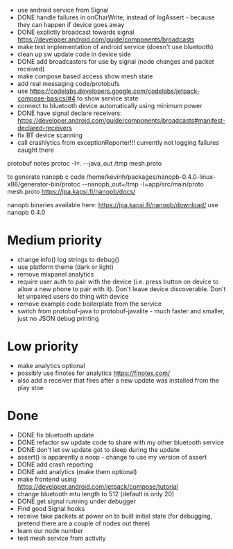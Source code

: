 

* use android service from Signal
* DONE handle failures in onCharWrite, instead of logAssert - because they can happen if device goes away
* DONE explictly broadcast towards signal https://developer.android.com/guide/components/broadcasts
* make test implementation of android service (doesn't use bluetooth)
* clean up sw update code in device side
* DONE add broadcasters for use by signal (node changes and packet received)
* make compose based access show mesh state
* add real messaging code/protobufs
* use https://codelabs.developers.google.com/codelabs/jetpack-compose-basics/#4 to show service state
* connect to bluetooth device automatically using minimum power
* DONE have signal declare receivers: https://developer.android.com/guide/components/broadcasts#manifest-declared-receivers
* fix BT device scanning 
* call crashlytics from exceptionReporter!!!  currently not logging failures caught there

protobuf notes
protoc -I=. --java_out /tmp mesh.proto

to generate nanopb c code
/home/kevinh/packages/nanopb-0.4.0-linux-x86/generator-bin/protoc --nanopb_out=/tmp -I=app/src/main/proto mesh.proto 
https://jpa.kapsi.fi/nanopb/docs/

nanopb binaries available here: https://jpa.kapsi.fi/nanopb/download/ use nanopb 0.4.0

# Medium priority

* change info() log strings to debug()
* use platform theme (dark or light)
* remove mixpanel analytics
* require user auth to pair with the device (i.e. press button on device to allow a new phone to pair with it).
Don't leave device discoverable.  Don't let unpaired users do thing with device
* remove example code boilerplate from the service
* switch from protobuf-java to protobuf-javalite - much faster and smaller, just no JSON debug printing

# Low priority

* make analytics optional
* possibly use finotes for analytics https://finotes.com/
* also add a receiver that fires after a new update was installed from the play stoe

# Done

* DONE fix bluetooth update
* DONE refactor sw update code to share with my other bluetooth service
* DONE don't let sw update got to sleep during the update
* assert() is apparently a noop - change to use my version of assert
* DONE add crash reporting
* DONE add analytics (make them optional)
* make frontend using https://developer.android.com/jetpack/compose/tutorial
* change bluetooth mtu length to 512 (default is only 20)
* DONE get signal running under debugger
* Find good Signal hooks
* receive fake packets at power on to built initial state (for debugging, pretend there are a couple of nodes out there)
* learn our node number
* test mesh service from activity
